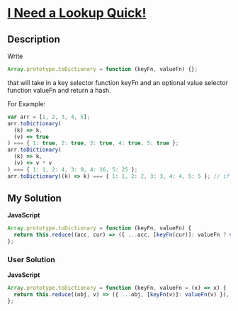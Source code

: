 # [I Need a Lookup Quick!](https://www.codewars.com/kata/56c6a67ed3702be0fc0017d8)

## Description

Write

```js
Array.prototype.toDictionary = function (keyFn, valueFn) {};
```

that will take in a key selector function keyFn and an optional value selector function valueFn and return a hash.

For Example:

```js
var arr = [1, 2, 3, 4, 5];
arr.toDictionary(
  (k) => k,
  (v) => true
) === { 1: true, 2: true, 3: true, 4: true, 5: true };
arr.toDictionary(
  (k) => k,
  (v) => v * v
) === { 1: 1, 2: 4, 3: 9, 4: 16, 5: 25 };
arr.toDictionary((k) => k) === { 1: 1, 2: 2, 3: 3, 4: 4, 5: 5 }; // if no valueFn supplied, use the current item
```

## My Solution

**JavaScript**

```js
Array.prototype.toDictionary = function (keyFn, valueFn) {
  return this.reduce((acc, cur) => ({ ...acc, [keyFn(cur)]: valueFn ? valueFn(cur) : cur }), {});
};
```

### User Solution

**JavaScript**

```js
Array.prototype.toDictionary = function (keyFn, valueFn = (x) => x) {
  return this.reduce((obj, v) => ({ ...obj, [keyFn(v)]: valueFn(v) }), {});
};
```

